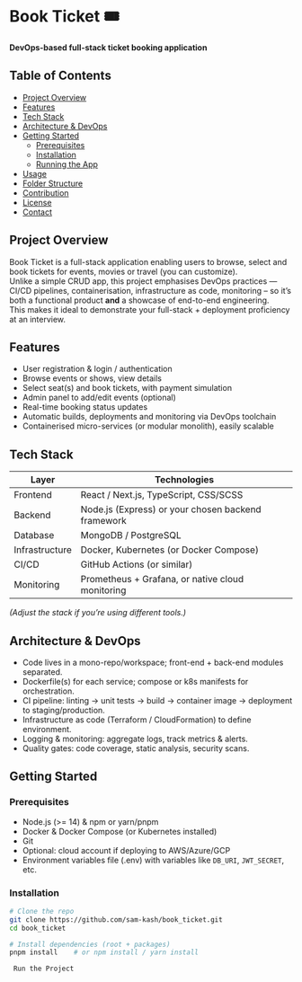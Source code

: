 # Book Ticket 🎟️  
**DevOps-based full-stack ticket booking application**

## Table of Contents  
- [Project Overview](#project-overview)  
- [Features](#features)  
- [Tech Stack](#tech-stack)  
- [Architecture & DevOps](#architecture-&-devops)  
- [Getting Started](#getting-started)  
  - [Prerequisites](#prerequisites)  
  - [Installation](#installation)  
  - [Running the App](#running-the-app)  
- [Usage](#usage)  
- [Folder Structure](#folder-structure)  
- [Contribution](#contribution)  
- [License](#license)  
- [Contact](#contact)  

## Project Overview  
Book Ticket is a full-stack application enabling users to browse, select and book tickets for events, movies or travel (you can customize).  
Unlike a simple CRUD app, this project emphasises DevOps practices — CI/CD pipelines, containerisation, infrastructure as code, monitoring – so it’s both a functional product **and** a showcase of end-to-end engineering.  
This makes it ideal to demonstrate your full-stack + deployment proficiency at an interview.

## Features  
- User registration & login / authentication  
- Browse events or shows, view details  
- Select seat(s) and book tickets, with payment simulation  
- Admin panel to add/edit events (optional)  
- Real-time booking status updates  
- Automatic builds, deployments and monitoring via DevOps toolchain  
- Containerised micro-services (or modular monolith), easily scalable  

## Tech Stack  
| Layer          | Technologies                                          |
|----------------|------------------------------------------------------|
| Frontend       | React / Next.js, TypeScript, CSS/SCSS               |
| Backend        | Node.js (Express) or your chosen backend framework   |
| Database       | MongoDB / PostgreSQL                                  |
| Infrastructure | Docker, Kubernetes (or Docker Compose)               |
| CI/CD          | GitHub Actions (or similar)                          |
| Monitoring     | Prometheus + Grafana, or native cloud monitoring     |

*(Adjust the stack if you’re using different tools.)*

## Architecture & DevOps  
- Code lives in a mono-repo/workspace; front-end + back-end modules separated.  
- Dockerfile(s) for each service; compose or k8s manifests for orchestration.  
- CI pipeline: linting → unit tests → build → container image → deployment to staging/production.  
- Infrastructure as code (Terraform / CloudFormation) to define environment.  
- Logging & monitoring: aggregate logs, track metrics & alerts.  
- Quality gates: code coverage, static analysis, security scans.

## Getting Started  

### Prerequisites  
- Node.js (>= 14) & npm or yarn/pnpm  
- Docker & Docker Compose (or Kubernetes installed)  
- Git  
- Optional: cloud account if deploying to AWS/Azure/GCP  
- Environment variables file (.env) with variables like `DB_URI`, `JWT_SECRET`, etc.

### Installation  
```bash
# Clone the repo
git clone https://github.com/sam-kash/book_ticket.git
cd book_ticket

# Install dependencies (root + packages)
pnpm install    # or npm install / yarn install

 Run the Project
 ```
